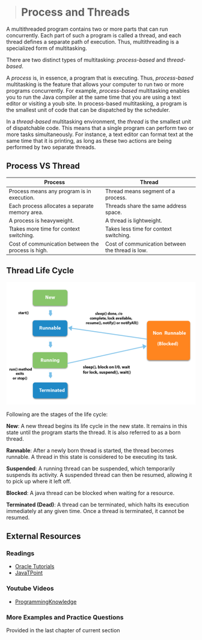 ># Process and Threads

A multithreaded program contains two or more parts that can run concurrently. Each part of such a program is called a thread, and each thread defines a separate path of execution. Thus, multithreading is a specialized form of multitasking.

There are two distinct types of multitasking: _process-based_ and _thread-based_.

A _process_ is, in essence, a program that is executing. Thus, _process-based_ multitasking is the feature that allows your computer to run two or more programs concurrently. For example, _process-based_ multitasking enables you to run the Java compiler at the same time that you are using a text editor or visiting a youb site. In process-based multitasking, a program is the smallest unit of code that can be dispatched by the scheduler.

In a _thread-based_ multitasking environment, the _thread_ is the smallest unit of dispatchable code. This means that a single program can perform two or more tasks simultaneously. For instance, a text editor can format text at the same time that it is printing, as long as these two actions are being performed by two separate threads.

## Process VS Thread

|Process|Thread|
|---|---|
|Process means any program is in execution.|Thread means segment of a process.|
|Each process allocates a separate memory area.|Threads share the same address space.
|A process is heavyweight.|A thread is lightweight.|
Ttakes more time for context switching.|Takes less time for context switching.|
|Cost of communication between the process is high.|Cost of communication between the thread is low.|

## Thread Life Cycle

![Thread Life Cycle](images/thread_life_cycle.PNG)

Following are the stages of the life cycle:

__New__: A new thread begins its life cycle in the new state. It remains in this state until the program starts the thread. It is also referred to as a born thread.

__Rannable__: After a newly born thread is started, the thread becomes runnable. A thread in this state is considered to be executing its task.

__Suspended__: A running thread can be suspended, which temporarily suspends its activity. A suspended thread can then be resumed, allowing it to pick up where it left off.

__Blocked__: A java thread can be blocked when waiting for a resource.

__Terminated (Dead)__: A thread can be terminated, which halts its execution immediately at any given time. Once a thread is terminated, it cannot be resumed.

## External Resources

### Readings

* [Oracle Tutorials](https://docs.oracle.com/javase/tutorial/essential/concurrency/procthread.html)
* [JavaTPoint](https://www.javatpoint.com/multithreading-in-java)

### Youtube Videos

* [ProgrammingKnowledge](https://www.youtube.com/watch?v=b5sj13Z7aho&list=PLS1QulWo1RIbfTjQvTdj8Y6yyq4R7g-Al&index=42)

### More Examples and Practice Questions

Provided in the last chapter of current section